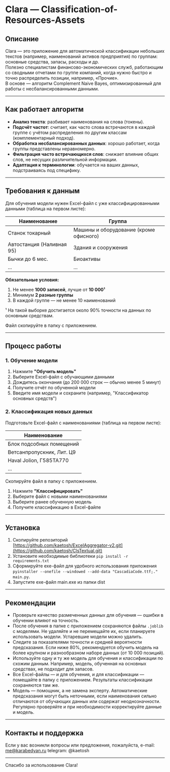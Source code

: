 # Clara — Classification-of-Resources-Assets

## Описание

Clara — это приложение для автоматической классификации небольших текстов (например, наименований активов предприятия) по группам: основные средства, запасы, расходы и др.  
Полезно специалистам финансово-экономических служб, работающим со сводными отчетами по группе компаний, когда нужно быстро и точно распределить позиции, например, «Прочие».  
В основе — алгоритм Complement Naive Bayes, оптимизированный для работы с несбалансированными данными.

---

## Как работает алгоритм

- **Анализ текста**: разбивает наименования на слова (токены).  
- **Подсчёт частот**: считает, как часто слова встречаются в каждой группе с учётом распределения по другим классам (комплементарный подход).  
- **Обработка несбалансированных данных**: хорошо работает, когда группы представлены неравномерно.  
- **Фильтрация часто встречающихся слов**: снижает влияние общих слов, не несущих различительной информации.  
- **Адаптация к терминологии**: обучается на ваших данных, подстраиваясь под специфику.

---

## Требования к данным

Для обучения модели нужен Excel-файл с уже классифицированными данными (таблица на первом листе):

| Наименование              | Группа                                |
|---------------------------|-------------------------------------|
| Станок токарный           | Машины и оборудование (кроме офисного) |
| Автостанция (Наливная 95) | Здания и сооружения                  |
| Бычки до 6 мес.           | Биоактивы                          |
| ...                       | ...                                 |

**Обязательные условия:**

1. Не менее **1000 записей**, лучше от **10 000¹**  
2. Минимум **2 разные группы**  
3. В каждой группе — не менее 10 наименований

¹ На такой выборке достигается около 90% точности на данных по основным средствам.

Файл скопируйте в папку с приложением.

---

## Процесс работы

### 1. Обучение модели

1. Нажмите **"Обучить модель"**  
2. Выберите Excel-файл с обучающими данными  
3. Дождитесь окончания (до 200 000 строк — обычно менее 5 минут)  
4. Получите отчёт по обученной модели  
5. Введите имя модели и сохраните (например, "Классификатор основных средств")

### 2. Классификация новых данных

Подготовьте Excel-файл с наименованиями (таблица на первом листе):

| Наименование              |
|---------------------------|
| Блок подсобных помещений  |
| Ветсанпропускник, Лит. Ц9 |
| Haval Jolion, Г585ТА770   |
| ...                       |

Скопируйте файл в папку с приложением.

1. Нажмите **"Классифицировать"**  
2. Выберите файл с новыми наименованиями  
3. Выберите ранее обученную модель  
4. Получите классификацию в Excel-файле

---
## Установка

1. Скопируйте репозиторий [https://github.com/kaetosh/ExcelAggregator-v2.git](https://github.com/kaetosh/ClsTextual.git)
2. Установите необходимые библиотеки ```pip install -r requirements.txt```
3. Сформируйте exe-файл для удобного использования приложения ```pyinstaller --onefile --windowed --add-data "CascadiaCode.ttf;." main.py```.
4. Запустите exe-файл main.exe из папки dist
---

## Рекомендации

- Проверьте качество размеченных данных для обучения — ошибки в обучении влияют на точность.  
- После обучения в папке с приложением сохраняются файлы `.joblib` с моделями. Не удаляйте и не перемещайте их, если планируете использовать модели. Устаревшие модели можно удалить.  
- Следите за показателями точности и средней вероятности предсказания. Если ниже 80%, рекомендуется обучить модель на более крупном и разнообразном наборе данных (от 10 000 позиций).  
- Используйте одну и ту же модель для обучения и классификации по схожим данным. Например, модель, обученная на основных средствах, не подходит для запасов.  
- Все Excel-файлы — и для обучения, и для классификации — помещайте в папку с приложением. Результаты классификации сохраняются там же.  
- Модель — помощник, а не замена эксперту. Автоматические предсказания могут быть неточными, если наименования сильно отличаются от обучающих данных или содержат неоднозначности. Регулярно проверяйте и при необходимости корректируйте данные и модель.

---

## Контакты и поддержка

Если у вас возникли вопросы или предложения, пожалуйста, 
e-mail: me@karabedyan.ru
telegram: @kaetosh


---

Спасибо за использование Clara!
